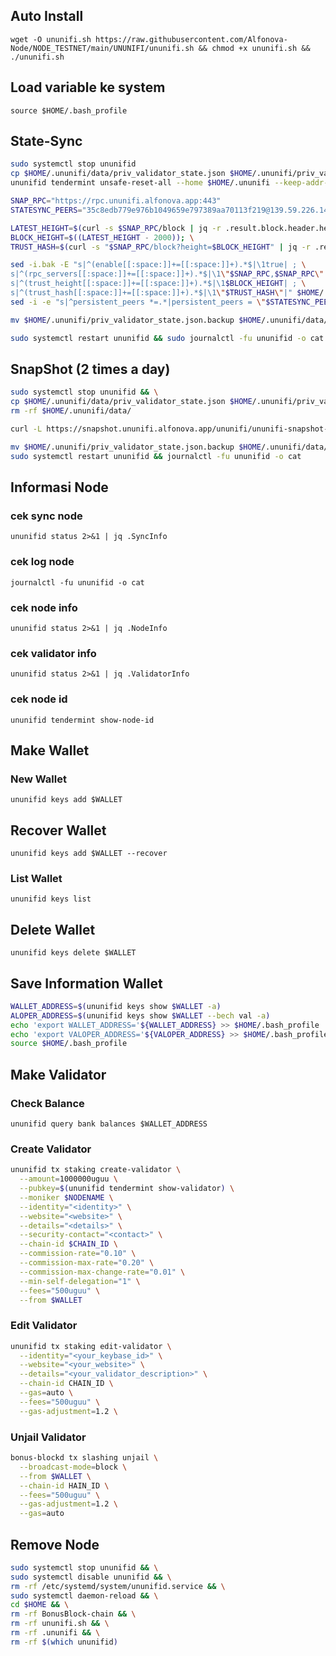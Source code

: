 ## Auto Install
```
wget -O ununifi.sh https://raw.githubusercontent.com/Alfonova-Node/NODE_TESTNET/main/UNUNIFI/ununifi.sh && chmod +x ununifi.sh && ./ununifi.sh
```
## Load variable ke system
```
source $HOME/.bash_profile
```

 ## State-Sync
```bash
sudo systemctl stop ununifid
cp $HOME/.ununifi/data/priv_validator_state.json $HOME/.ununifi/priv_validator_state.json.backup
ununifid tendermint unsafe-reset-all --home $HOME/.ununifi --keep-addr-book
```
```bash
SNAP_RPC="https://rpc.ununifi.alfonova.app:443"
STATESYNC_PEERS="35c8edb779e976b1049659e797389aa70113f219@139.59.226.146:26656"

LATEST_HEIGHT=$(curl -s $SNAP_RPC/block | jq -r .result.block.header.height); \
BLOCK_HEIGHT=$((LATEST_HEIGHT - 2000)); \
TRUST_HASH=$(curl -s "$SNAP_RPC/block?height=$BLOCK_HEIGHT" | jq -r .result.block_id.hash)

sed -i.bak -E "s|^(enable[[:space:]]+=[[:space:]]+).*$|\1true| ; \
s|^(rpc_servers[[:space:]]+=[[:space:]]+).*$|\1\"$SNAP_RPC,$SNAP_RPC\"| ; \
s|^(trust_height[[:space:]]+=[[:space:]]+).*$|\1$BLOCK_HEIGHT| ; \
s|^(trust_hash[[:space:]]+=[[:space:]]+).*$|\1\"$TRUST_HASH\"|" $HOME/.ununifi/config/config.toml
sed -i -e "s|^persistent_peers *=.*|persistent_peers = \"$STATESYNC_PEERS\"|" $HOME/.ununifi/config/config.toml

mv $HOME/.ununifi/priv_validator_state.json.backup $HOME/.ununifi/data/priv_validator_state.json

sudo systemctl restart ununifid && sudo journalctl -fu ununifid -o cat
```

## SnapShot (2 times a day)
```bash
sudo systemctl stop ununifid && \
cp $HOME/.ununifi/data/priv_validator_state.json $HOME/.ununifi/priv_validator_state.json.backup && \
rm -rf $HOME/.ununifi/data/
```
```bash
curl -L https://snapshot.ununifi.alfonova.app/ununifi/ununifi-snapshot-20230322.tar.lz4 | lz4 -dc - | tar -xf - -C $HOME/.ununifi
```
```bash
mv $HOME/.ununifi/priv_validator_state.json.backup $HOME/.ununifi/data/priv_validator_state.json && \
sudo systemctl restart ununifid && journalctl -fu ununifid -o cat
```
##  Informasi Node
### cek sync node
```
ununifid status 2>&1 | jq .SyncInfo
```
### cek log node
```
journalctl -fu ununifid -o cat
```
### cek node info
```
ununifid status 2>&1 | jq .NodeInfo
```
### cek validator info
```
ununifid status 2>&1 | jq .ValidatorInfo
```
### cek node id
```
ununifid tendermint show-node-id
```
## Make Wallet
### New Wallet
```
ununifid keys add $WALLET
```
## Recover Wallet
```
ununifid keys add $WALLET --recover
```
### List Wallet
```
ununifid keys list
```
## Delete Wallet
```
ununifid keys delete $WALLET
```
## Save Information Wallet
```bash
WALLET_ADDRESS=$(ununifid keys show $WALLET -a)
ALOPER_ADDRESS=$(ununifid keys show $WALLET --bech val -a)
echo 'export WALLET_ADDRESS='${WALLET_ADDRESS} >> $HOME/.bash_profile
echo 'export VALOPER_ADDRESS='${VALOPER_ADDRESS} >> $HOME/.bash_profile
source $HOME/.bash_profile
```
## Make Validator

### Check Balance
```
ununifid query bank balances $WALLET_ADDRESS
```
### Create Validator
```bash
ununifid tx staking create-validator \
  --amount=1000000uguu \
  --pubkey=$(ununifid tendermint show-validator) \
  --moniker $NODENAME \
  --identity="<identity>" \
  --website="<website>" \
  --details="<details>" \
  --security-contact="<contact>" \
  --chain-id $CHAIN_ID \
  --commission-rate="0.10" \
  --commission-max-rate="0.20" \
  --commission-max-change-rate="0.01" \
  --min-self-delegation="1" \
  --fees="500uguu" \
  --from $WALLET
  ```
### Edit Validator
```bash
ununifid tx staking edit-validator \
  --identity="<your_keybase_id>" \
  --website="<your_website>" \
  --details="<your_validator_description>" \
  --chain-id CHAIN_ID \
  --gas=auto \
  --fees="500uguu" \
  --gas-adjustment=1.2 \
  ```
### Unjail Validator
```bash
bonus-blockd tx slashing unjail \
  --broadcast-mode=block \
  --from $WALLET \
  --chain-id HAIN_ID \
  --fees="500uguu" \
  --gas-adjustment=1.2 \
  --gas=auto
  ```
## Remove Node
```bash
sudo systemctl stop ununifid && \
sudo systemctl disable ununifid && \
rm -rf /etc/systemd/system/ununifid.service && \
sudo systemctl daemon-reload && \
cd $HOME && \
rm -rf BonusBlock-chain && \
rm -rf ununifi.sh && \
rm -rf .ununifi && \
rm -rf $(which ununifid)
```
